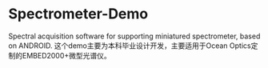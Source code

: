# Spectrometer-Demo

Spectral acquisition software for supporting miniatured spectrometer, based on ANDROID.
这个demo主要为本科毕业设计开发，主要适用于Ocean Optics定制的EMBED2000+微型光谱仪。
